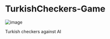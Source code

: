 # TurkishCheckers-Game

![image](https://github.com/user-attachments/assets/482e1b3d-236a-4843-8523-6786c0bee3e5)

Turkish checkers against AI
